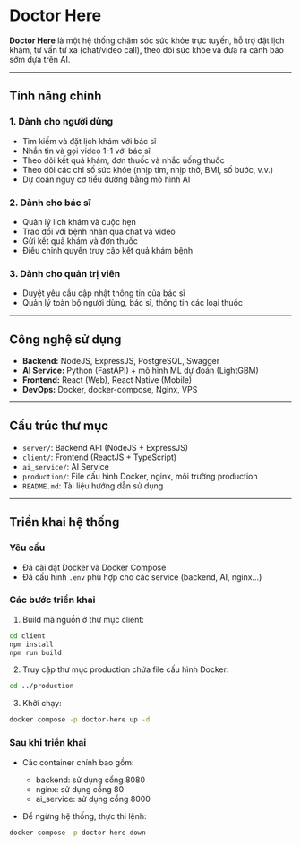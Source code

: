 # Doctor Here

**Doctor Here** là một hệ thống chăm sóc sức khỏe trực tuyến, hỗ trợ đặt lịch khám, tư vấn từ xa (chat/video call), theo dõi sức khỏe và đưa ra cảnh báo sớm dựa trên AI.

---

## **Tính năng chính**

### 1. Dành cho người dùng

- Tìm kiếm và đặt lịch khám với bác sĩ
- Nhắn tin và gọi video 1-1 với bác sĩ
- Theo dõi kết quả khám, đơn thuốc và nhắc uống thuốc
- Theo dõi các chỉ số sức khỏe (nhịp tim, nhịp thở, BMI, số bước, v.v.)
- Dự đoán nguy cơ tiểu đường bằng mô hình AI

### 2. Dành cho bác sĩ

- Quản lý lịch khám và cuộc hẹn
- Trao đổi với bệnh nhân qua chat và video
- Gửi kết quả khám và đơn thuốc
- Điều chỉnh quyền truy cập kết quả khám bệnh

### 3. Dành cho quản trị viên

- Duyệt yêu cầu cập nhật thông tin của bác sĩ
- Quản lý toàn bộ người dùng, bác sĩ, thông tin các loại thuốc

---

## **Công nghệ sử dụng**

- **Backend:** NodeJS, ExpressJS, PostgreSQL, Swagger
- **AI Service:** Python (FastAPI) + mô hình ML dự đoán (LightGBM)
- **Frontend:** React (Web), React Native (Mobile)
- **DevOps:** Docker, docker-compose, Nginx, VPS

---

## **Cấu trúc thư mục**

- `server/`: Backend API (NodeJS + ExpressJS)
- `client/`: Frontend (ReactJS + TypeScript)
- `ai_service/`: AI Service
- `production/`: File cấu hình Docker, nginx, môi trường production
- `README.md`: Tài liệu hướng dẫn sử dụng

---

## **Triển khai hệ thống**

### Yêu cầu

- Đã cài đặt Docker và Docker Compose
- Đã cấu hình `.env` phù hợp cho các service (backend, AI, nginx…)

### Các bước triển khai

1. Build mã nguồn ở thư mục client:

```bash
cd client
npm install
npm run build
```

2. Truy cập thư mục production chứa file cấu hình Docker:

```bash
cd ../production
```

3. Khởi chạy:

```bash
docker compose -p doctor-here up -d
```

### Sau khi triển khai

- Các container chính bao gồm:

  - backend: sử dụng cổng 8080
  - nginx: sử dụng cổng 80
  - ai_service: sử dụng cổng 8000

- Để ngừng hệ thống, thực thi lệnh:

```bash
docker compose -p doctor-here down
```
